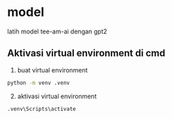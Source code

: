 # model

latih model tee-am-ai dengan gpt2

## Aktivasi virtual environment di cmd

1. buat virtual environment
```bash
python -m venv .venv
```

2. aktivasi virtual environment
```bash
.venv\Scripts\activate
```